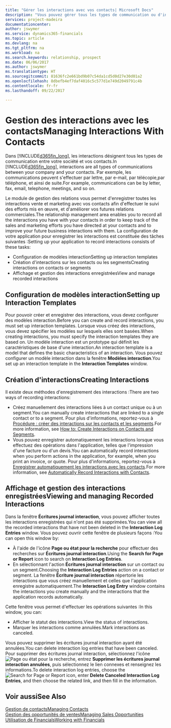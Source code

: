 ```yaml
---
title: "Gérer les interactions avec vos contacts| Microsoft Docs"
description: "Vous pouvez gérer tous les types de communication ou d'interactions entre votre société et vos contacts. Par exemple, une communication par lettre, par téléphone, lors de réunions, etc."
services: project-madeira
documentationcenter: 
author: jswymer
ms.service: dynamics365-financials
ms.topic: article
ms.devlang: na
ms.tgt_pltfrm: na
ms.workload: na
ms.search.keywords: relationship, prospect
ms.date: 06/06/2017
ms.author: jswymer
ms.translationtype: HT
ms.sourcegitcommit: 81636fc2e661bd9b07c54da1cd5d0d27e30d01a2
ms.openlocfilehash: 8dbefb4ef7daf4016c5c577d1e749d2049791c4b
ms.contentlocale: fr-fr
ms.lasthandoff: 09/22/2017

---
```

# <a name="managing-interactions-with-contacts"></a><span data-ttu-id="dc417-103">Gestion des interactions avec les contacts</span><span class="sxs-lookup"><span data-stu-id="dc417-103">Managing Interactions With Contacts</span></span>
<span data-ttu-id="dc417-104">Dans [!INCLUDE[d365fin_long](includes/d365fin_long_md.md)], les interactions désignent tous les types de communication entre votre société et vos contacts.</span><span class="sxs-lookup"><span data-stu-id="dc417-104">In [!INCLUDE[d365fin_long](includes/d365fin_long_md.md)], interactions are all types of communications between your company and your contacts.</span></span> <span data-ttu-id="dc417-105">Par exemple, les communications peuvent s'effectuer par lettre, par e-mail, par télécopie,par téléphone, et ainsi de suite.</span><span class="sxs-lookup"><span data-stu-id="dc417-105">For example, communications can be by letter, fax, email, telephone, meetings, and so on.</span></span>

<span data-ttu-id="dc417-106">Le module de gestion des relations vous permet d'enregistrer toutes les interactions vente et marketing avec vos contacts afin d'effectuer le suivi des efforts mis en œuvre, et d'améliorer vos futures relations commerciales.</span><span class="sxs-lookup"><span data-stu-id="dc417-106">The relationship management area enables you to record all the interactions you have with your contacts in order to keep track of the sales and marketing efforts you have directed at your contacts and to improve your future business interactions with them.</span></span> <span data-ttu-id="dc417-107">La configuration de votre application pour enregistrer les interactions est constituée des tâches suivantes :</span><span class="sxs-lookup"><span data-stu-id="dc417-107">Setting up your application to record interactions consists of these tasks:</span></span>

* <span data-ttu-id="dc417-108">Configuration de modèles interaction</span><span class="sxs-lookup"><span data-stu-id="dc417-108">Setting up interaction templates</span></span>  
* <span data-ttu-id="dc417-109">Création d'interactions sur les contacts ou les segments</span><span class="sxs-lookup"><span data-stu-id="dc417-109">Creating interactions on contacts or segments</span></span>  
* <span data-ttu-id="dc417-110">Affichage et gestion des interactions enregistrées</span><span class="sxs-lookup"><span data-stu-id="dc417-110">View and manage recorded interactions</span></span>  

##  <a name="setting-up-interaction-templates"></a><span data-ttu-id="dc417-111">Configuration de modèles interaction</span><span class="sxs-lookup"><span data-stu-id="dc417-111">Setting up Interaction Templates</span></span>
<span data-ttu-id="dc417-112">Pour pouvoir créer et enregistrer des interactions, vous devez configurer des modèles interaction.</span><span class="sxs-lookup"><span data-stu-id="dc417-112">Before you can create and record interactions, you must set up interaction templates.</span></span> <span data-ttu-id="dc417-113">Lorsque vous créez des interactions, vous devez spécifier les modèles sur lesquels elles sont basées.</span><span class="sxs-lookup"><span data-stu-id="dc417-113">When creating interactions, you must specify the interaction templates they are based on.</span></span> <span data-ttu-id="dc417-114">Un modèle interaction est un prototype qui définit les caractéristiques de base d'une interaction.</span><span class="sxs-lookup"><span data-stu-id="dc417-114">An interaction template is a model that defines the basic characteristics of an interaction.</span></span>
<span data-ttu-id="dc417-115">Vous pouvez configurer un modèle interaction dans la fenêtre **Modèles interaction**.</span><span class="sxs-lookup"><span data-stu-id="dc417-115">You set up an interaction template in the **Interaction Templates** window.</span></span>  

## <a name="creating-interactions"></a><span data-ttu-id="dc417-116">Création d'interactions</span><span class="sxs-lookup"><span data-stu-id="dc417-116">Creating Interactions</span></span>
<span data-ttu-id="dc417-117">Il existe deux méthodes d'enregistrement des interactions :</span><span class="sxs-lookup"><span data-stu-id="dc417-117">There are two ways of recording interactions:</span></span>

* <span data-ttu-id="dc417-118">Créez manuellement des interactions liées à un contact unique ou à un segment.</span><span class="sxs-lookup"><span data-stu-id="dc417-118">You can manually create interactions that are linked to a single contact or to a segment.</span></span> <span data-ttu-id="dc417-119">Pour plus d'informations, reportez-vous à [Procédure : créer des interactions sur les contacts et les segments](marketing-how-create-interactions.md).</span><span class="sxs-lookup"><span data-stu-id="dc417-119">For more information, see [How to: Create Interactions on Contacts and Segments](marketing-how-create-interactions.md).</span></span>  
* <span data-ttu-id="dc417-120">Vous pouvez enregistrer automatiquement les interactions lorsque vous effectuez des opérations dans l'application, telles que l'impression d'une facture ou d'un devis.</span><span class="sxs-lookup"><span data-stu-id="dc417-120">You can automatically record interactions when you perform actions in the application, for example, when you print an invoice, or quote.</span></span> <span data-ttu-id="dc417-121">Pour plus d'informations, reportez-vous à [Enregistrer automatiquement les interactions avec les contacts](marketing-auto-record-interactions.md).</span><span class="sxs-lookup"><span data-stu-id="dc417-121">For more information, see [Automatically Record Interactions with Contacts](marketing-auto-record-interactions.md).</span></span>

## <a name="viewing-and-managing-recorded-interactions"></a><span data-ttu-id="dc417-122">Affichage et gestion des interactions enregistrées</span><span class="sxs-lookup"><span data-stu-id="dc417-122">Viewing and managing Recorded Interactions</span></span>
<span data-ttu-id="dc417-123">Dans la fenêtre **Écritures journal interaction**, vous pouvez afficher toutes les interactions enregistrées qui n'ont pas été supprimées.</span><span class="sxs-lookup"><span data-stu-id="dc417-123">You can view all the recorded interactions that have not been deleted in the **Interaction Log Entries** window.</span></span> <span data-ttu-id="dc417-124">Vous pouvez ouvrir cette fenêtre de plusieurs façons :</span><span class="sxs-lookup"><span data-stu-id="dc417-124">You can open this window by:</span></span>

* <span data-ttu-id="dc417-125">À l'aide de l'icône **Page ou état pour la recherche** pour effectuer des recherches sur **Écritures journal interaction**.</span><span class="sxs-lookup"><span data-stu-id="dc417-125">Using the **Search for Page or Report** icon to search on **Interaction Log Entries**.</span></span>
* <span data-ttu-id="dc417-126">En sélectionnant l'action **Écritures journal interaction** sur un contact ou un segment.</span><span class="sxs-lookup"><span data-stu-id="dc417-126">Choosing the **Interaction Log Entries** action on a contact or segment.</span></span>
  <span data-ttu-id="dc417-127">La fenêtre **Écriture journal interaction** répertorie les interactions que vous créez manuellement et celles que l'application enregistre automatiquement.</span><span class="sxs-lookup"><span data-stu-id="dc417-127">The **Interaction Log Entry** window contains the interactions you create manually and the interactions that the application records automatically.</span></span>

<span data-ttu-id="dc417-128">Cette fenêtre vous permet d'effectuer les opérations suivantes :</span><span class="sxs-lookup"><span data-stu-id="dc417-128">In this window, you can:</span></span>

* <span data-ttu-id="dc417-129">Afficher le statut des interactions.</span><span class="sxs-lookup"><span data-stu-id="dc417-129">View the status of interactions.</span></span>
* <span data-ttu-id="dc417-130">Marquer les interactions comme annulées.</span><span class="sxs-lookup"><span data-stu-id="dc417-130">Mark interactions as canceled.</span></span>

<span data-ttu-id="dc417-131">Vous pouvez supprimer les écritures journal interaction ayant été annulées.</span><span class="sxs-lookup"><span data-stu-id="dc417-131">You can delete interaction log entries that have been canceled.</span></span> <span data-ttu-id="dc417-132">Pour supprimer des écritures journal interaction, sélectionnez l'icône ![Page ou état pour la recherche](media/ui-search/search_small.png "Page ou état pour la recherche"), entrez **Supprimer les écritures journal interaction annulées**, puis sélectionnez le lien connexes et renseignez les informations.</span><span class="sxs-lookup"><span data-stu-id="dc417-132">To delete interaction log entries, choose the ![Search for Page or Report](media/ui-search/search_small.png "Search for Page or Report icon") icon, enter **Delete Canceled Interaction Log Entries**, and then choose the related link, and then fill in the information.</span></span>

## <a name="see-also"></a><span data-ttu-id="dc417-133">Voir aussi</span><span class="sxs-lookup"><span data-stu-id="dc417-133">See Also</span></span>
[<span data-ttu-id="dc417-134">Gestion de contacts</span><span class="sxs-lookup"><span data-stu-id="dc417-134">Managing Contacts</span></span>](marketing-contacts.md)  
[<span data-ttu-id="dc417-135">Gestion des opportunités de ventes</span><span class="sxs-lookup"><span data-stu-id="dc417-135">Managing Sales Opportunities</span></span>](marketing-manage-sales-opportunities.md)  
[<span data-ttu-id="dc417-136">Utilisation de Financials</span><span class="sxs-lookup"><span data-stu-id="dc417-136">Working with Financials</span></span>](ui-work-product.md)  

